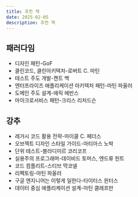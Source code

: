 ```yaml
---
title: 추천 책
date: 2025-02-05
description: 추천 책
---
```


## 패러다임

- 디자인 패턴-GoF
- 클린코드, 클린아키텍처-로버트 C. 마틴
- 테스트 주도 개발-켄트 백
- 엔터프라이즈 애플리케이션 아키텍처 패턴-마틴 파울러
- 도메인 주도 설계-에릭 에반스
- 마이크로서비스 패턴-크리스 리처드슨

## 강추

- 레거시 코드 활용 전략-마이클 C. 페더스
- 오브젝트 디자인 스타일 가이드-마티아스 노박
- 단위 테스트-블라디미르 코리코프
- 실용주의 프로그래머-데이비드 토머스, 엔드류 헌트
- 코드 컴플리트-스티브 먁코넬
- 리펙토링-마틴 파울러
- 구글 엔지니어는 이렇게 일한다-타이터스 윈터스
- 데이터 중심 애플리케이션 설계-마틴 클레프만



